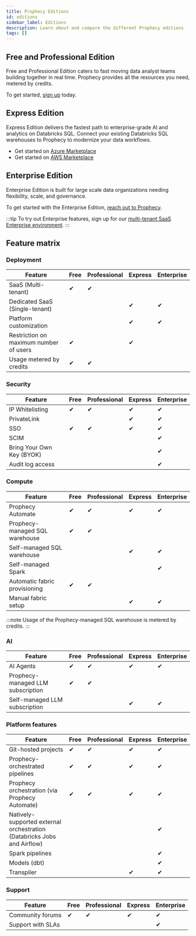 ```yaml
---
title: Prophecy Editions
id: editions
sidebar_label: Editions
description: Learn about and compare the different Prophecy editions
tags: []
---
```


## Free and Professional Edition

Free and Professional Edition caters to fast moving data analyst teams building together in real time. Prophecy provides all the resources you need, metered by credits.

To get started, [sign up](https://app.prophecy.ai/) today.

## Express Edition

Express Edition delivers the fastest path to enterprise-grade AI and analytics on Databricks SQL. Connect your existing Databricks SQL warehouses to Prophecy to modernize your data workflows.

- Get started on [Azure Marketplace](https://azuremarketplace.microsoft.com/en-us/marketplace/apps/simpledatalabsinc1635791235920.prophecy-enterprise-express-for-databricks?tab=Overview)
- Get started on [AWS Marketplace](https://aws.amazon.com/marketplace/pp/prodview-dht7vktn2yues)

## Enterprise Edition

Enterprise Edition is built for large scale data organizations needing flexibility, scale, and governance.

To get started with the Enterprise Edition, [reach out to Prophecy](mailto:contact.us@prophecy.io).

:::tip
To try out Enterprise features, sign up for our [multi-tenant SaaS Enterprise environment](https://app.prophecy.io/).
:::

## Feature matrix

### Deployment

| Feature                                | Free | Professional | Express | Enterprise |
| -------------------------------------- | ---- | ------------ | ------- | ---------- |
| SaaS (Multi-tenant)                    | ✔    | ✔            |         |            |
| Dedicated SaaS (Single-tenant)         |      |              | ✔       | ✔          |
| Platform customization                 |      |              | ✔       | ✔          |
| Restriction on maximum number of users | ✔    |              | ✔       |            |
| Usage metered by credits               | ✔    | ✔            |         |            |

### Security

| Feature                   | Free | Professional | Express | Enterprise |
| ------------------------- | ---- | ------------ | ------- | ---------- |
| IP Whitelisting           | ✔    | ✔            | ✔       | ✔          |
| PrivateLink               |      |              | ✔       | ✔          |
| SSO                       | ✔    | ✔            | ✔       | ✔          |
| SCIM                      |      |              |         | ✔          |
| Bring Your Own Key (BYOK) |      |              |         | ✔          |
| Audit log access          |      |              |         | ✔          |

### Compute

| Feature                        | Free | Professional | Express | Enterprise |
| ------------------------------ | ---- | ------------ | ------- | ---------- |
| Prophecy Automate              | ✔    | ✔            | ✔       | ✔          |
| Prophecy-managed SQL warehouse | ✔    | ✔            |         |            |
| Self-managed SQL warehouse     |      |              | ✔       | ✔          |
| Self-managed Spark             |      |              |         | ✔          |
| Automatic fabric provisioning  | ✔    | ✔            |         |            |
| Manual fabric setup            |      |              | ✔       | ✔          |

:::note
Usage of the Prophecy-managed SQL warehouse is metered by credits.
:::

### AI

| Feature                           | Free | Professional | Express | Enterprise |
| --------------------------------- | ---- | ------------ | ------- | ---------- |
| AI Agents                         | ✔    | ✔            | ✔       | ✔          |
| Prophecy-managed LLM subscription | ✔    | ✔            |         |            |
| Self-managed LLM subscription     |      |              | ✔       | ✔          |

### Platform features

| Feature                                                                 | Free | Professional | Express | Enterprise |
| ----------------------------------------------------------------------- | ---- | ------------ | ------- | ---------- |
| Git-hosted projects                                                     | ✔    | ✔            | ✔       | ✔          |
| Prophecy-orchestrated pipelines                                         | ✔    | ✔            | ✔       | ✔          |
| Prophecy orchestration (via Prophecy Automate)                          | ✔    | ✔            | ✔       | ✔          |
| Natively-supported external orchestration (Databricks Jobs and Airflow) |      |              |         | ✔          |
| Spark pipelines                                                         |      |              |         | ✔          |
| Models (dbt)                                                            |      |              |         | ✔          |
| Transpiler                                                              |      |              | ✔       | ✔          |

### Support

| Feature           | Free | Professional | Express | Enterprise |
| ----------------- | ---- | ------------ | ------- | ---------- |
| Community forums  | ✔    | ✔            | ✔       | ✔          |
| Support with SLAs |      |              |         | ✔          |
